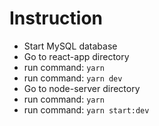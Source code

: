 # Instruction

- Start MySQL database
- Go to react-app directory
- run command: ``` yarn ```
- run command: ``` yarn dev ```
- Go to node-server directory
- run command: ``` yarn ```
- run command: ``` yarn start:dev ```